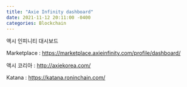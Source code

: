 ```yaml
---
title: "Axie Infinity dashboard"
date: 2021-11-12 20:11:00 -0400
categories: Blockchain
---
```


액시 인피니티 대시보드

Marketplace : <https://marketplace.axieinfinity.com/profile/dashboard/>

액시 코리아 : <http://axiekorea.com/>

Katana : <https://katana.roninchain.com/>

